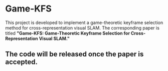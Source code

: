 # Game-KFS
This project is developed to implement a game-theoretic keyframe selection method for cross-representation visual SLAM. The corresponding paper is titled **"Game-KFS: Game-Theoretic Keyframe Selection for Cross-Representation Visual SLAM."**

## The code will be released once the paper is accepted.
